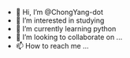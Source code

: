 - 👋 Hi, I’m @ChongYang-dot
- 👀 I’m interested in studying
- 🌱 I’m currently learning python
- 💞️ I’m looking to collaborate on ...
- 📫 How to reach me ...

<!---
ChongYang-dot/ChongYang-dot is a ✨ special ✨ repository because its `README.md` (this file) appears on your GitHub profile.
You can click the Preview link to take a look at your changes.
--->
